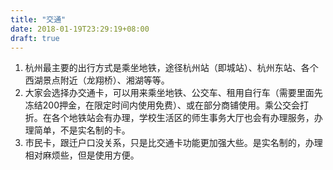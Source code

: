 ```yaml
---
title: "交通"
date: 2018-01-19T23:29:19+08:00
draft: true
---
```


1. 杭州最主要的出行方式是乘坐地铁，途径杭州站（即城站）、杭州东站、各个西湖景点附近（龙翔桥）、湘湖等等。
2. 大家会选择办交通卡，可以用来乘坐地铁、公交车、租用自行车（需要里面先冻结200押金，在限定时间内使用免费）、或在部分商铺使用。乘公交会打折。在各个地铁站会有办理，学校生活区的师生事务大厅也会有办理服务，办理简单，不是实名制的卡。
3. 市民卡，跟迁户口没关系，只是比交通卡功能更加强大些。是实名制的，办理相对麻烦些，但是使用方便。